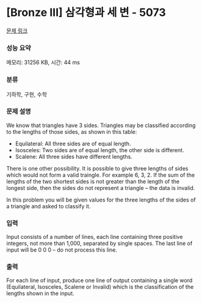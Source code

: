 # [Bronze III] 삼각형과 세 변 - 5073 

[문제 링크](https://www.acmicpc.net/problem/5073) 

### 성능 요약

메모리: 31256 KB, 시간: 44 ms

### 분류

기하학, 구현, 수학

### 문제 설명

<p>We know that triangles have 3 sides. Triangles may be classified according to the lengths of those sides, as shown in this table:</p>

<ul>
	<li>Equilateral: All three sides are of equal length.</li>
	<li>Isosceles: Two sides are of equal length, the other side is different.</li>
	<li>Scalene: All three sides have different lengths.</li>
</ul>

<p>There is one other possibility. It is possible to give three lengths of sides which would not form a valid traingle. For example 6, 3, 2. If the sum of the lengths of the two shortest sides is not greater than the length of the longest side, then the sides do not represent a triangle – the data is invalid.</p>

<p>In this problem you will be given values for the three lengths of the sides of a triangle and asked to classify it. </p>

### 입력 

 <p>Input consists of a number of lines, each line containing three positive integers, not more than 1,000, separated by single spaces. The last line of input will be 0 0 0 – do not process this line.</p>

### 출력 

 <p>For each line of input, produce one line of output containing a single word (Equilateral, Isosceles, Scalene or Invalid) which is the classification of the lengths shown in the input.</p>

